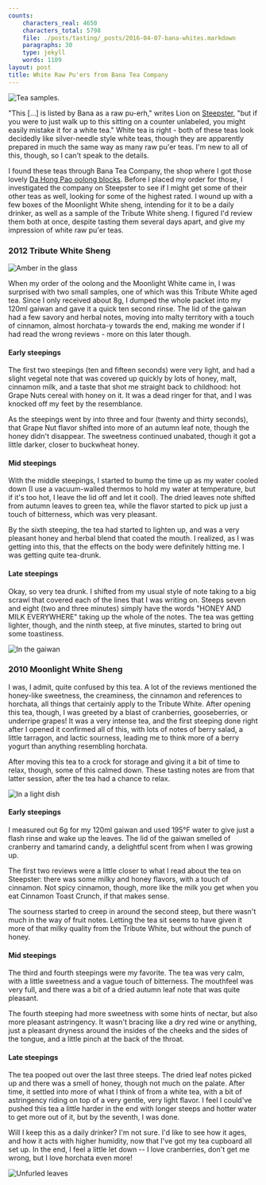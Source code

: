 ```yaml
---
counts:
    characters_real: 4650
    characters_total: 5798
    file: ./posts/tasting/_posts/2016-04-07-bana-whites.markdown
    paragraphs: 30
    type: jekyll
    words: 1109
layout: post
title: White Raw Pu'ers from Bana Tea Company
---
```


![Tea samples.](/assets/tasting/agedwhite-4.jpg)

"This [...] is listed by Bana as a raw pu-erh," writes Lion on [Steepster](http://steepster.com/teas/bana-tea-company/45311-moonlight-white-from-jingmai-raw-puer), "but if you were to just walk up to this sitting on a counter unlabeled, you might easily mistake it for a white tea."  White tea is right - both of these teas look decidedly like silver-needle style white teas, though they are apparently prepared in much the same way as many raw pu'er teas.  I'm new to all of this, though, so I can't speak to the details.

I found these teas through Bana Tea Company, the shop where I got those lovely [Da Hong Pao oolong blocks](/posts/tasting/2016/03/24/da-hong-pao-blocks/).  Before I placed my order for those, I investigated the company on Steepster to see if I might get some of their other teas as well, looking for some of the highest rated.  I wound up with a few boxes of the Moonlight White sheng, intending for it to be a daily drinker, as well as a sample of the Tribute White sheng.  I figured I'd review them both at once, despite tasting them several days apart, and give my impression of white raw pu'er teas.

### 2012 Tribute White Sheng

![Amber in the glass](/assets/tasting/agedwhite-5.jpg)

When my order of the oolong and the Moonlight White came in, I was surprised with two small samples, one of which was this Tribute White aged tea.  Since I only received about 8g, I dumped the whole packet into my 120ml gaiwan and gave it a quick ten second rinse.  The lid of the gaiwan had a few savory and herbal notes, moving into malty territory with a touch of cinnamon, almost horchata-y towards the end, making me wonder if I had read the wrong reviews - more on this later though.

#### Early steepings

The first two steepings (ten and fifteen seconds) were very light, and had a slight vegetal note that was covered up quickly by lots of honey, malt, cinnamon milk, and a taste that shot me straight back to childhood: hot Grape Nuts cereal with honey on it.  It was a dead ringer for that, and I was knocked off my feet by the resemblance.

As the steepings went by into three and four (twenty and thirty seconds), that Grape Nut flavor shifted into more of an autumn leaf note, though the honey didn't disappear.  The sweetness continued unabated, though it got a little darker, closer to buckwheat honey.

#### Mid steepings

With the middle steepings, I started to bump the time up as my water cooled down (I use a vacuum-walled thermos to hold my water at temperature, but if it's too hot, I leave the lid off and let it cool).  The dried leaves note shifted from autumn leaves to green tea, while the flavor started to pick up just a touch of bitterness, which was very pleasant.

By the sixth steeping, the tea had started to lighten up, and was a very pleasant honey and herbal blend that coated the mouth.  I realized, as I was getting into this, that the effects on the body were definitely hitting me.  I was getting quite tea-drunk.

#### Late steepings

Okay, so very tea drunk.  I shifted from my usual style of note taking to a big scrawl that covered each of the lines that I was writing on.  Steeps seven and eight (two and three minutes) simply have the words "HONEY AND MILK EVERYWHERE" taking up the whole of the notes.  The tea was getting lighter, though, and the ninth steep, at five minutes, started to bring out some toastiness.

![In the gaiwan](/assets/tasting/agedwhite-1.jpg)

### 2010 Moonlight White Sheng

I was, I admit, quite confused by this tea.  A lot of the reviews mentioned the honey-like sweetness, the creaminess, the cinnamon and references to horchata, all things that certainly apply to the Tribute White.  After opening this tea, though, I was greeted by a blast of cranberries, gooseberries, or underripe grapes!  It was a very intense tea, and the first steeping done right after I opened it confirmed all of this, with lots of notes of berry salad, a little tarragon, and lactic sourness, leading me to think more of a berry yogurt than anything resembling horchata.

After moving this tea to a crock for storage and giving it a bit of time to relax, though, some of this calmed down.  These tasting notes are from that latter session, after the tea had a chance to relax.

![In a light dish](/assets/tasting/agedwhite-2.jpg)

#### Early steepings

I measured out 6g for my 120ml gaiwan and used 195&deg;F water to give just a flash rinse and wake up the leaves.  The lid of the gaiwan smelled of cranberry and tamarind candy, a delightful scent from when I was growing up.

The first two reviews were a little closer to what I read about the tea on Steepster: there was some milky and honey flavors, with a touch of cinnamon.  Not spicy cinnamon, though, more like the milk you get when you eat Cinnamon Toast Crunch, if that makes sense.

The sourness started to creep in around the second steep, but there wasn't much in the way of fruit notes.  Letting the tea sit seems to have given it more of that milky quality from the Tribute White, but without the punch of honey.

#### Mid steepings

The third and fourth steepings were my favorite.  The tea was very calm, with a little sweetness and a vague touch of bitterness.  The mouthfeel was very full, and there was a bit of a dried autumn leaf note that was quite pleasant.

The fourth steeping had more sweetness with some hints of nectar, but also more pleasant astringency.  It wasn't bracing like a dry red wine or anything, just a pleasant dryness around the insides of the cheeks and the sides of the tongue, and a little pinch at the back of the throat.

#### Late steepings

The tea pooped out over the last three steeps.  The dried leaf notes picked up and there was a smell of honey, though not much on the palate.  After time, it settled into more of what I think of from a white tea, with a bit of astringency riding on top of a very gentle, very light flavor.  I feel I could've pushed this tea a little harder in the end with longer steeps and hotter water to get more out of it, but by the seventh, I was done.

Will I keep this as a daily drinker?  I'm not sure.  I'd like to see how it ages, and how it acts with higher humidity, now that I've got my tea cupboard all set up.  In the end, I feel a little let down -- I love cranberries, don't get me wrong, but I love horchata even more!

![Unfurled leaves](/assets/tasting/agedwhite-3.jpg)
